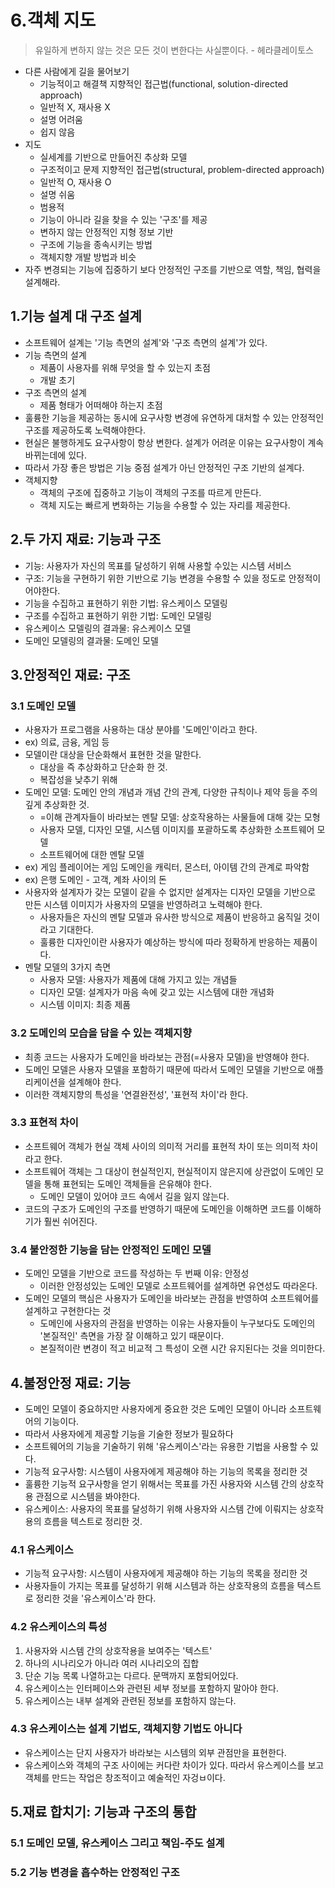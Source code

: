 # 6.객체 지도

> 유일하게 변하지 않는 것은 모든 것이 변한다는 사실뿐이다. - 헤라클레이토스

- 다른 사람에게 길을 물어보기
  - 기능적이고 해결책 지향적인 접근법(functional, solution-directed approach)
  - 일반적 X, 재사용 X
  - 설명 어려움
  - 쉽지 않음
- 지도
  - 실세계를 기반으로 만들어진 추상화 모델
  - 구조적이고 문제 지향적인 접근법(structural, problem-directed approach)
  - 일반적 O, 재사용 O
  - 설명 쉬움
  - 범용적
  - 기능이 아니라 길을 찾을 수 있는 '구조'를 제공
  - 변하지 않는 안정적인 지형 정보 기반
  - 구조에 기능을 종속시키는 방법
  - 객체지향 개발 방법과 비슷
- 자주 변경되는 기능에 집중하기 보다 안정적인 구조를 기반으로 역할, 책임, 협력을 설계해라.

## 1.기능 설계 대 구조 설계

- 소프트웨어 설계는 '기능 측면의 설계'와 '구조 측면의 설계'가 있다.
- 기능 측면의 설계
  - 제품이 사용자를 위해 무엇을 할 수 있는지 초점
  - 개발 초기
- 구조 측면의 설계
  - 제품 형태가 어떠해야 하는지 초점
- 훌륭한 기능을 제공하는 동시에 요구사항 변경에 유연하게 대처할 수 있는 안정적인 구조를 제공하도록 노력해야한다.
- 현실은 불행하게도 요구사항이 항상 변한다. 설계가 어려운 이유는 요구사항이 계속 바뀌는데에 있다.
- 따라서 가장 좋은 방법은 기능 중점 설계가 아닌 안정적인 구조 기반의 설계다.
- 객체지향
  - 객체의 구조에 집중하고 기능이 객체의 구조를 따르게 만든다.
  - 객체 지도는 빠르게 변화하는 기능을 수용할 수 있는 자리를 제공한다.

## 2.두 가지 재료: 기능과 구조
- 기능: 사용자가 자신의 목표를 달성하기 위해 사용할 수있는 시스템 서비스
- 구조: 기능을 구현하기 위한 기반으로 기능 변경을 수용할 수 있을 정도로 안정적이어야한다.
- 기능을 수집하고 표현하기 위한 기법: 유스케이스 모델링
- 구조를 수집하고 표현하기 위한 기법: 도메인 모델링
- 유스케이스 모델링의 결과물: 유스케이스 모델
- 도메인 모델링의 결과물: 도메인 모델


## 3.안정적인 재료: 구조

### 3.1 도메인 모델

- 사용자가 프로그램을 사용하는 대상 분야를 '도메인'이라고 한다.
- ex) 의료, 금융, 게임 등
- 모델이란 대상을 단순화해서 표현한 것을 말한다. 
  - 대상을 즉 추상화하고 단순화 한 것.
  - 복잡성을 낮추기 위해
- 도메인 모델: 도메인 안의 개념과 개념 간의 관계, 다양한 규칙이나 제약 등을 주의 깊게 추상화한 것.
  - =이해 관계자들이 바라보는 멘탈 모델: 상호작용하는 사물들에 대해 갖는 모형 
  - 사용자 모델, 디자인 모델, 시스템 이미지를 포괄하도록 추상화한 소프트웨어 모델
  - 소프트웨어에 대한 멘탈 모델
- ex) 게임 플레이어는 게임 도메인을 캐릭터, 몬스터, 아이템 간의 관계로 파악함
- ex) 은행 도메인 - 고객, 계좌 사이의 돈
- 사용자와 설계자가 갖는 모델이 같을 수 없지만 설계자는 디자인 모델을 기반으로 만든 시스템 이미지가 사용자의 모델을 반영하려고 노력해야 한다.
  - 사용자들은 자신의 멘탈 모델과 유사한 방식으로 제품이 반응하고 움직일 것이라고 기대한다.
  - 훌륭한 디자인이란 사용자가 예상하는 방식에 따라 정확하게 반응하는 제품이다.
- 멘탈 모델의 3가지 측면
  - 사용자 모델: 사용자가 제품에 대해 가지고 있는 개념들
  - 디자인 모델: 설계자가 마음 속에 갖고 있는 시스템에 대한 개념화
  - 시스템 이미지: 최종 제품
  

### 3.2 도메인의 모습을 담을 수 있는 객체지향

- 최종 코드는 사용자가 도메인을 바라보는 관점(=사용자 모델)을 반영해야 한다.
- 도메인 모델은 사용자 모델을 포함하기 때문에 따라서 도메인 모델을 기반으로 애플리케이션을 설계해야 한다.
- 이러한 객체지향의 특성을 '연결완전성', '표현적 차이'라 한다.

### 3.3 표현적 차이

- 소프트웨어 객체가 현실 객체 사이의 의미적 거리를 표현적 차이 또는 의미적 차이라고 한다.
- 소프트웨어 객체는 그 대상이 현실적인지, 현실적이지 않은지에 상관없이 도메인 모델을 통해 표현되는 도메인 객체들을 은유해야 한다.
  - 도메인 모델이 있어야 코드 속에서 길을 잃지 않는다.
- 코드의 구조가 도메인의 구조를 반영하기 때문에 도메인을 이해하면 코드를 이해하기가 훨씬 쉬어진다.

### 3.4 불안정한 기능을 담는 안정적인 도메인 모델
- 도메인 모델을 기반으로 코드를 작성하는 두 번째 이유: 안정성
  - 이러한 안정성있는 도메인 모델로 소프트웨어를 설계하면 유연성도 따라온다.
- 도메인 모델의 핵심은 사용자가 도메인을 바라보는 관점을 반영하여 소프트웨어를 설계하고 구현한다는 것
  - 도메인에 사용자의 관점을 반영하는 이유는 사용자들이 누구보다도 도메인의 '본질적인' 측면을 가장 잘 이해하고 있기 때문이다.
  - 본질적이란 변경이 적고 비교적 그 특성이 오랜 시간 유지된다는 것을 의미한다.

## 4.불정안정 재료: 기능
- 도메인 모델이 중요하지만 사용자에게 중요한 것은 도메인 모델이 아니라 소프트웨어의 기능이다.
- 따라서 사용자에게 제공할 기능을 기술한 정보가 필요하다
- 소프트웨어의 기능을 기술하기 위해 '유스케이스'라는 유용한 기법을 사용할 수 있다.
- 기능적 요구사항: 시스템이 사용자에게 제공해야 하는 기능의 목록을 정리한 것
- 훌륭한 기능적 요구사항을 얻기 위해서는 목표를 가진 사용자와 시스템 간의 상호작용 관점으로 시스템을 봐야한다.
- 유스케이스: 사용자의 목표를 달성하기 위해 사용자와 시스템 간에 이뤄지는 상호작용의 흐름을 텍스트로 정리한 것.


### 4.1 유스케이스
- 기능적 요구사항: 시스템이 사용자에게 제공해야 하는 기능의 목록을 정리한 것
- 사용자들이 가지는 목표를 달성하기 위해 시스템과 하는 상호작용의 흐름을 텍스트로 정리한 것을 '유스케이스'라 한다.

### 4.2 유스케이스의 특성

1. 사용자와 시스템 간의 상호작용을 보여주는 '텍스트'
2. 하나의 시나리오가 아니라 여러 시나리오의 집합
3. 단순 기능 목록 나열하고는 다르다. 문맥까지 포함되어있다.
4. 유스케이스는 인터페이스와 관련된 세부 정보를 포함하지 말아야 한다.
5. 유스케이스는 내부 설계와 관련된 정보를 포함하지 않는다.

### 4.3 유스케이스는 설계 기법도, 객체지향 기법도 아니다

- 유스케이스는 단지 사용자가 바라보는 시스템의 외부 관점만을 표현한다.
- 유스케이스와 객체의 구조 사이에는 커다란 차이가 있다. 따라서 유스케이스를 보고 객체를 만드는 작업은 창조적이고 예술적인 자겅ㅂ이다.


## 5.재료 합치기: 기능과 구조의 통합


### 5.1 도메인 모델, 유스케이스 그리고 책임-주도 설계


### 5.2 기능 변경을 흡수하는 안정적인 구조


